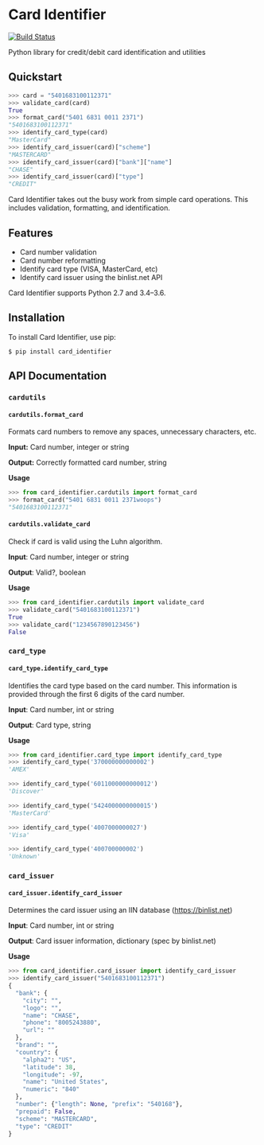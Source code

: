 Card Identifier
===============

[![Build Status](https://travis-ci.org/adelq/card_identifier.svg?branch=master)](https://travis-ci.org/adelq/card_identifier)

Python library for credit/debit card identification and utilities


## Quickstart

```python
>>> card = "5401683100112371"
>>> validate_card(card)
True
>>> format_card("5401 6831 0011 2371")
"5401683100112371"
>>> identify_card_type(card)
"MasterCard"
>>> identify_card_issuer(card)["scheme"]
"MASTERCARD"
>>> identify_card_issuer(card)["bank"]["name"]
"CHASE"
>>> identify_card_issuer(card)["type"]
"CREDIT"
```

Card Identifier takes out the busy work from simple card operations. This
includes validation, formatting, and identification.

## Features

* Card number validation
* Card number reformatting
* Identify card type (VISA, MasterCard, etc)
* Identify card issuer using the binlist.net API

Card Identifier supports Python 2.7 and 3.4–3.6.

## Installation

To install Card Identifier, use pip:

    $ pip install card_identifier

## API Documentation

### `cardutils`

#### `cardutils.format_card`

Formats card numbers to remove any spaces, unnecessary characters, etc.

**Input:** Card number, integer or string

**Output:** Correctly formatted card number, string

**Usage**

```python
>>> from card_identifier.cardutils import format_card
>>> format_card("5401 6831 0011 2371woops")
"5401683100112371"
```

#### `cardutils.validate_card`

Check if card is valid using the Luhn algorithm.

**Input**: Card number, integer or string

**Output**: Valid?, boolean

**Usage**

```python
>>> from card_identifier.cardutils import validate_card
>>> validate_card("5401683100112371")
True
>>> validate_card("1234567890123456")
False
```

### `card_type`

#### `card_type.identify_card_type`

Identifies the card type based on the card number.
This information is provided through the first 6 digits of the card number.

**Input**: Card number, int or string

**Output**: Card type, string

**Usage**

```python
>>> from card_identifier.card_type import identify_card_type
>>> identify_card_type('370000000000002')
'AMEX'

>>> identify_card_type('6011000000000012')
'Discover'

>>> identify_card_type('5424000000000015')
'MasterCard'

>>> identify_card_type('4007000000027')
'Visa'

>>> identify_card_type('400700000002')
'Unknown'
```

### `card_issuer`

#### `card_issuer.identify_card_issuer`

Determines the card issuer using an IIN database (https://binlist.net)

**Input**: Card number, int or string

**Output**: Card issuer information, dictionary (spec by binlist.net)

**Usage**

```python
>>> from card_identifier.card_issuer import identify_card_issuer
>>> identify_card_issuer("5401683100112371")
{
  "bank": {
    "city": "",
    "logo": "",
    "name": "CHASE",
    "phone": "8005243880",
    "url": ""
  },
  "brand": "",
  "country": {
    "alpha2": "US",
    "latitude": 38,
    "longitude": -97,
    "name": "United States",
    "numeric": "840"
  },
  "number": {"length": None, "prefix": "540168"},
  "prepaid": False,
  "scheme": "MASTERCARD",
  "type": "CREDIT"
}
```
